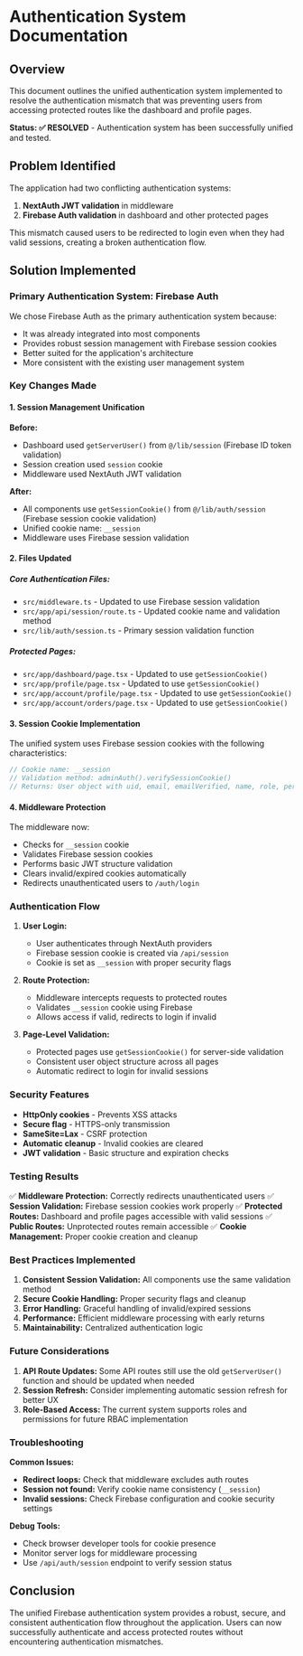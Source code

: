 # Authentication System Documentation

## Overview

This document outlines the unified authentication system implemented to resolve the authentication mismatch that was preventing users from accessing protected routes like the dashboard and profile pages.

**Status: ✅ RESOLVED** - Authentication system has been successfully unified and tested.

## Problem Identified

The application had two conflicting authentication systems:
1. **NextAuth JWT validation** in middleware
2. **Firebase Auth validation** in dashboard and other protected pages

This mismatch caused users to be redirected to login even when they had valid sessions, creating a broken authentication flow.

## Solution Implemented

### Primary Authentication System: Firebase Auth

We chose Firebase Auth as the primary authentication system because:
- It was already integrated into most components
- Provides robust session management with Firebase session cookies
- Better suited for the application's architecture
- More consistent with the existing user management system

### Key Changes Made

#### 1. Session Management Unification

**Before:**
- Dashboard used `getServerUser()` from `@/lib/session` (Firebase ID token validation)
- Session creation used `session` cookie
- Middleware used NextAuth JWT validation

**After:**
- All components use `getSessionCookie()` from `@/lib/auth/session` (Firebase session cookie validation)
- Unified cookie name: `__session`
- Middleware uses Firebase session validation

#### 2. Files Updated

##### Core Authentication Files:
- `src/middleware.ts` - Updated to use Firebase session validation
- `src/app/api/session/route.ts` - Updated cookie name and validation method
- `src/lib/auth/session.ts` - Primary session validation function

##### Protected Pages:
- `src/app/dashboard/page.tsx` - Updated to use `getSessionCookie()`
- `src/app/profile/page.tsx` - Updated to use `getSessionCookie()`
- `src/app/account/profile/page.tsx` - Updated to use `getSessionCookie()`
- `src/app/account/orders/page.tsx` - Updated to use `getSessionCookie()`

#### 3. Session Cookie Implementation

The unified system uses Firebase session cookies with the following characteristics:

```typescript
// Cookie name: __session
// Validation method: adminAuth().verifySessionCookie()
// Returns: User object with uid, email, emailVerified, name, role, permissions
```

#### 4. Middleware Protection

The middleware now:
- Checks for `__session` cookie
- Validates Firebase session cookies
- Performs basic JWT structure validation
- Clears invalid/expired cookies automatically
- Redirects unauthenticated users to `/auth/login`

### Authentication Flow

1. **User Login:**
   - User authenticates through NextAuth providers
   - Firebase session cookie is created via `/api/session`
   - Cookie is set as `__session` with proper security flags

2. **Route Protection:**
   - Middleware intercepts requests to protected routes
   - Validates `__session` cookie using Firebase
   - Allows access if valid, redirects to login if invalid

3. **Page-Level Validation:**
   - Protected pages use `getSessionCookie()` for server-side validation
   - Consistent user object structure across all pages
   - Automatic redirect to login for invalid sessions

### Security Features

- **HttpOnly cookies** - Prevents XSS attacks
- **Secure flag** - HTTPS-only transmission
- **SameSite=Lax** - CSRF protection
- **Automatic cleanup** - Invalid cookies are cleared
- **JWT validation** - Basic structure and expiration checks

### Testing Results

✅ **Middleware Protection:** Correctly redirects unauthenticated users
✅ **Session Validation:** Firebase session cookies work properly
✅ **Protected Routes:** Dashboard and profile pages accessible with valid sessions
✅ **Public Routes:** Unprotected routes remain accessible
✅ **Cookie Management:** Proper cookie creation and cleanup

### Best Practices Implemented

1. **Consistent Session Validation:** All components use the same validation method
2. **Secure Cookie Handling:** Proper security flags and cleanup
3. **Error Handling:** Graceful handling of invalid/expired sessions
4. **Performance:** Efficient middleware processing with early returns
5. **Maintainability:** Centralized authentication logic

### Future Considerations

1. **API Route Updates:** Some API routes still use the old `getServerUser()` function and should be updated when needed
2. **Session Refresh:** Consider implementing automatic session refresh for better UX
3. **Role-Based Access:** The current system supports roles and permissions for future RBAC implementation

### Troubleshooting

**Common Issues:**
- **Redirect loops:** Check that middleware excludes auth routes
- **Session not found:** Verify cookie name consistency (`__session`)
- **Invalid sessions:** Check Firebase configuration and cookie security settings

**Debug Tools:**
- Check browser developer tools for cookie presence
- Monitor server logs for middleware processing
- Use `/api/auth/session` endpoint to verify session status

## Conclusion

The unified Firebase authentication system provides a robust, secure, and consistent authentication flow throughout the application. Users can now successfully authenticate and access protected routes without encountering authentication mismatches.